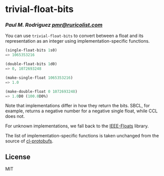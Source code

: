 # trivial-float-bits
### _Paul M. Rodriguez <pmr@ruricolist.com>_

You can use `trivial-float-bits` to convert between a float and its representation as an integer using implementation-specific functions.

``` lisp
(single-float-bits 1s0)
=> 1065353216

(double-float-bits 1d0)
=> 0, 1072693248

(make-single-float 1065353216)
=> 1.0

(make-double-float 0 1072693248)
=> 1.0D0 (100.0D0%)
```

Note that implementations differ in how they return the bits. SBCL, for example, returns a negative number for a negative single float, while CCL does not.

For unknown implementations, we fall back to the [IEEE-Floats][]
library.

The list of implementation-specific functions is taken unchanged from
the source of [cl-protobufs][].

## License

MIT

[IEEE-Floats]: https://github.com/marijnh/ieee-floats/
[cl-protobufs]: https://gitlab.common-lisp.net/qitab/cl-protobufs
